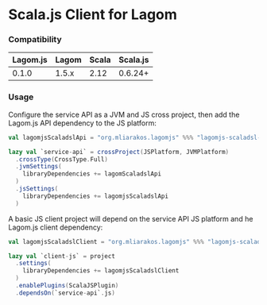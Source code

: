 # Scala.js Client for Lagom

### Compatibility

| Lagom.js | Lagom | Scala | Scala.js |
|----------|-------|-------|----------|
| 0.1.0    | 1.5.x | 2.12  | 0.6.24+  |

### Usage

Configure the service API as a JVM and JS cross project, then add the Lagom.js API dependency to the JS platform: 

```scala
val lagomjsScaladslApi = "org.mliarakos.lagomjs" %%% "lagomjs-scaladsl-api" % "0.1.0-SNAPSHOT"

lazy val `service-api` = crossProject(JSPlatform, JVMPlatform)
  .crossType(CrossType.Full)
  .jvmSettings(
    libraryDependencies += lagomScaladslApi
  )
  .jsSettings(
    libraryDependencies += lagomjsScaladslApi
  )
```

A basic JS client project will depend on the service API JS platform and he Lagom.js client dependency:

```scala
val lagomjsScaladslClient = "org.mliarakos.lagomjs" %%% "lagomjs-scaladsl-client" % "0.1.0-SNAPSHOT"

lazy val `client-js` = project
  .settings(
    libraryDependencies += lagomjsScaladslClient
  )
  .enablePlugins(ScalaJSPlugin)
  .dependsOn(`service-api`.js)
```

